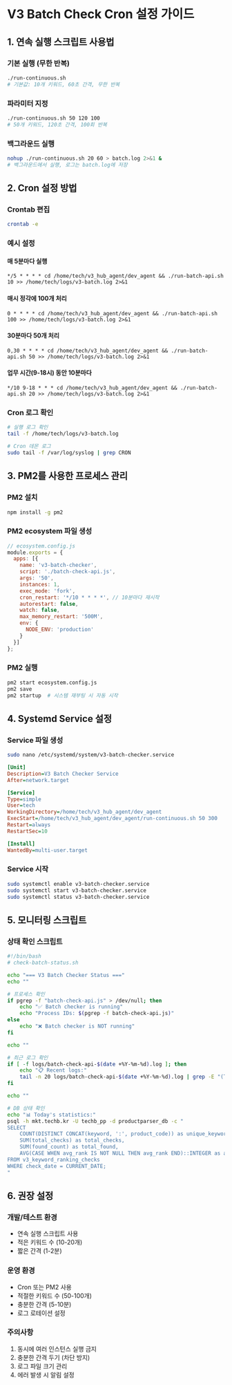 # V3 Batch Check Cron 설정 가이드

## 1. 연속 실행 스크립트 사용법

### 기본 실행 (무한 반복)
```bash
./run-continuous.sh
# 기본값: 10개 키워드, 60초 간격, 무한 반복
```

### 파라미터 지정
```bash
./run-continuous.sh 50 120 100
# 50개 키워드, 120초 간격, 100회 반복
```

### 백그라운드 실행
```bash
nohup ./run-continuous.sh 20 60 > batch.log 2>&1 &
# 백그라운드에서 실행, 로그는 batch.log에 저장
```

## 2. Cron 설정 방법

### Crontab 편집
```bash
crontab -e
```

### 예시 설정

#### 매 5분마다 실행
```cron
*/5 * * * * cd /home/tech/v3_hub_agent/dev_agent && ./run-batch-api.sh 10 >> /home/tech/logs/v3-batch.log 2>&1
```

#### 매시 정각에 100개 처리
```cron
0 * * * * cd /home/tech/v3_hub_agent/dev_agent && ./run-batch-api.sh 100 >> /home/tech/logs/v3-batch.log 2>&1
```

#### 30분마다 50개 처리
```cron
0,30 * * * * cd /home/tech/v3_hub_agent/dev_agent && ./run-batch-api.sh 50 >> /home/tech/logs/v3-batch.log 2>&1
```

#### 업무 시간(9-18시) 동안 10분마다
```cron
*/10 9-18 * * * cd /home/tech/v3_hub_agent/dev_agent && ./run-batch-api.sh 20 >> /home/tech/logs/v3-batch.log 2>&1
```

### Cron 로그 확인
```bash
# 실행 로그 확인
tail -f /home/tech/logs/v3-batch.log

# Cron 데몬 로그
sudo tail -f /var/log/syslog | grep CRON
```

## 3. PM2를 사용한 프로세스 관리

### PM2 설치
```bash
npm install -g pm2
```

### PM2 ecosystem 파일 생성
```javascript
// ecosystem.config.js
module.exports = {
  apps: [{
    name: 'v3-batch-checker',
    script: './batch-check-api.js',
    args: '50',
    instances: 1,
    exec_mode: 'fork',
    cron_restart: '*/10 * * * *', // 10분마다 재시작
    autorestart: false,
    watch: false,
    max_memory_restart: '500M',
    env: {
      NODE_ENV: 'production'
    }
  }]
};
```

### PM2 실행
```bash
pm2 start ecosystem.config.js
pm2 save
pm2 startup  # 시스템 재부팅 시 자동 시작
```

## 4. Systemd Service 설정

### Service 파일 생성
```bash
sudo nano /etc/systemd/system/v3-batch-checker.service
```

```ini
[Unit]
Description=V3 Batch Checker Service
After=network.target

[Service]
Type=simple
User=tech
WorkingDirectory=/home/tech/v3_hub_agent/dev_agent
ExecStart=/home/tech/v3_hub_agent/dev_agent/run-continuous.sh 50 300
Restart=always
RestartSec=10

[Install]
WantedBy=multi-user.target
```

### Service 시작
```bash
sudo systemctl enable v3-batch-checker.service
sudo systemctl start v3-batch-checker.service
sudo systemctl status v3-batch-checker.service
```

## 5. 모니터링 스크립트

### 상태 확인 스크립트
```bash
#!/bin/bash
# check-batch-status.sh

echo "=== V3 Batch Checker Status ==="
echo ""

# 프로세스 확인
if pgrep -f "batch-check-api.js" > /dev/null; then
    echo "✅ Batch checker is running"
    echo "Process IDs: $(pgrep -f batch-check-api.js)"
else
    echo "❌ Batch checker is NOT running"
fi

echo ""

# 최근 로그 확인
if [ -f logs/batch-check-api-$(date +%Y-%m-%d).log ]; then
    echo "📋 Recent logs:"
    tail -n 20 logs/batch-check-api-$(date +%Y-%m-%d).log | grep -E "(Total checked|Failed|ERROR)"
fi

echo ""

# DB 상태 확인
echo "📊 Today's statistics:"
psql -h mkt.techb.kr -U techb_pp -d productparser_db -c "
SELECT 
    COUNT(DISTINCT CONCAT(keyword, ':', product_code)) as unique_keywords,
    SUM(total_checks) as total_checks,
    SUM(found_count) as total_found,
    AVG(CASE WHEN avg_rank IS NOT NULL THEN avg_rank END)::INTEGER as avg_rank
FROM v3_keyword_ranking_checks
WHERE check_date = CURRENT_DATE;
"
```

## 6. 권장 설정

### 개발/테스트 환경
- 연속 실행 스크립트 사용
- 적은 키워드 수 (10-20개)
- 짧은 간격 (1-2분)

### 운영 환경
- Cron 또는 PM2 사용
- 적절한 키워드 수 (50-100개)
- 충분한 간격 (5-10분)
- 로그 로테이션 설정

### 주의사항
1. 동시에 여러 인스턴스 실행 금지
2. 충분한 간격 두기 (차단 방지)
3. 로그 파일 크기 관리
4. 에러 발생 시 알림 설정